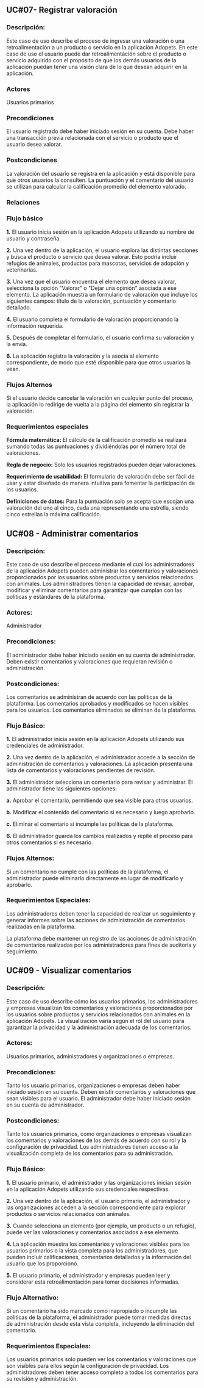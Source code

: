 

## UC#07- Registrar valoración

### Descripción:
Este caso de uso describe el proceso de ingresar una valoración o una retroalimentación a un producto o servicio en la aplicación Adopets.
En este caso de uso el usuario puede dar retroalimentación sobre el producto o servicio adquirido con el propósito de que los demás usuarios de la aplicación puedan tener una visión clara de lo que desean adquirir en la aplicación.

### Actores
Usuarios primarios
### Precondiciones
El usuario registrado debe haber iniciado sesión en su cuenta.
Debe haber una transacción previa relacionada con el servicio o producto que el usuario desea valorar.
### Postcondiciones
La valoración del usuario se registra en la aplicación y está disponible para que otros usuarios la consulten.
La puntuación y el comentario del usuario se utilizan para calcular la calificación promedio del elemento valorado.
### Relaciones
### Flujo básico
**1.**  El usuario inicia sesión en la aplicación Adopets utilizando su nombre de usuario y contraseña.

**2.** Una vez dentro de la aplicación, el usuario explora las distintas secciones y busca el producto o servicio que desea valorar. Esto podría incluir refugios de animales, productos para mascotas, servicios de adopción y veterinarias.

**3.** Una vez que el usuario encuentra el elemento que desea valorar, selecciona la opción "Valorar" o "Dejar una opinión" asociada a ese elemento.
La aplicación muestra un formulario de valoración que incluye los siguientes campos: título de la valoración, puntuación y comentario detallado.

**4.** El usuario completa el formulario de valoración proporcionando la información requerida.

**5.** Después de completar el formulario, el usuario confirma su valoración y la envía.

**6.** La aplicación registra la valoración y la asocia al elemento correspondiente, de modo que esté disponible para que otros usuarios la vean.

### Flujos Alternos
Si el usuario decide cancelar la valoración en cualquier punto del proceso, la aplicación lo redirige de vuelta a la página del elemento sin registrar la valoración.

### Requerimientos especiales
**Fórmula matemática:** El cálculo de la calificación promedio se realizará sumando todas las puntuaciones y dividiéndolas por el número total de valoraciones.

**Regla de negocio:**  Solo los usuarios registrados pueden dejar valoraciones.

**Requerimiento de usabilidad:** El formulario de valoración debe ser fácil de usar y estar diseñado de manera intuitiva para fomentar la participación de los usuarios.

**Definiciones de datos:**  Para la puntuación solo se acepta que escojan una valoración del uno al cinco, cada una representando una estrella, siendo cinco estrellas la máxima calificación.

## UC#08 - Administrar comentarios
### Descripción:
Este caso de uso describe el proceso mediante el cual los administradores de la aplicación Adopets pueden administrar los comentarios y valoraciones proporcionados por los usuarios sobre productos y servicios relacionados con animales. Los administradores tienen la capacidad de revisar, aprobar, modificar y eliminar comentarios para garantizar que cumplan con las políticas y estándares de la plataforma.

### Actores:
 Administrador

### Precondiciones:
El administrador debe haber iniciado sesión en su cuenta de administrador.
Deben existir comentarios y valoraciones que requieran revisión o administración.

### Postcondiciones:
Los comentarios se administran de acuerdo con las políticas de la plataforma.
Los comentarios aprobados y modificados se hacen visibles para los usuarios.
Los comentarios eliminados se eliminan de la plataforma.

### Flujo Básico:
**1.** El administrador inicia sesión en la aplicación Adopets utilizando sus credenciales de administrador.

**2.** Una vez dentro de la aplicación, el administrador accede a la sección de administración de comentarios y valoraciones.
La aplicación presenta una lista de comentarios y valoraciones pendientes de revisión.

**3.** El administrador selecciona un comentario para revisar y administrar.
El administrador tiene las siguientes opciones:

**a.** Aprobar el comentario, permitiendo que sea visible para otros usuarios.

**b.** Modificar el contenido del comentario si es necesario y luego aprobarlo.

**c.** Eliminar el comentario si incumple las políticas de la plataforma.

**6.** El administrador guarda los cambios realizados y repite el proceso para otros comentarios si es necesario.


### Flujos Alternos:
Si un comentario no cumple con las políticas de la plataforma, el administrador puede eliminarlo directamente en lugar de modificarlo y aprobarlo.

### Requerimientos Especiales:
Los administradores deben tener la capacidad de realizar un seguimiento y generar informes sobre las acciones de administración de comentarios realizadas en la plataforma.

La plataforma debe mantener un registro de las acciones de administración de comentarios realizadas por los administradores para fines de auditoría y seguimiento.



## UC#09 - Visualizar  comentarios

### Descripción:
Este caso de uso describe cómo los usuarios primarios, los administradores y empresas visualizan los comentarios y valoraciones proporcionados por los usuarios sobre productos y servicios relacionados con animales en la aplicación Adopets. La visualización varía según el rol del usuario para garantizar la privacidad y la administración adecuada de los comentarios.

### Actores:
Usuarios primarios, administradores y organizaciones o empresas.

### Precondiciones:

Tanto los usuario primarios, organizaciones o empresas deben haber iniciado sesión en su cuenta.
Deben existir comentarios y valoraciones que sean visibles para el usuario.
El administrador debe haber iniciado sesión en su cuenta de administrador.


### Postcondiciones:

Tanto los usuarios primarios, como organizaciones o empresas visualizan los comentarios y valoraciones de los demás de acuerdo con su rol y la configuración de privacidad.
Los administradores tienen acceso a la visualización completa de los comentarios para su administración.

### Flujo Básico:

**1.** El usuario primario, el administrador y las organizaciones inician sesión en la aplicación Adopets utilizando sus credenciales respectivas.

**2.** Una vez dentro de la aplicación, el usuario primario, el administrador y las organizaciones acceden a la sección correspondiente para explorar productos o servicios relacionados con animales.

**3.** Cuando selecciona un elemento (por ejemplo, un producto o un refugio), puede ver las valoraciones y comentarios asociados a ese elemento.

**4.** La aplicación muestra los comentarios y valoraciones visibles para los usuarios primarios o la vista completa para los administradores, que pueden incluir calificaciones, comentarios detallados y la información del usuario que los proporcionó.

**5.** El usuario primario, el administrador y empresas pueden leer y considerar esta retroalimentación para tomar decisiones informadas.

### Flujo Alternativo:

Si un comentario ha sido marcado como inapropiado o incumple las políticas de la plataforma, el administrador puede tomar medidas directas de administración desde esta vista completa, incluyendo la eliminación del comentario.

### Requerimientos Especiales:

Los usuarios primarios solo pueden ver los comentarios y valoraciones que son visibles para ellos según la configuración de privacidad.
Los administradores deben tener acceso completo a todos los comentarios para su revisión y administración.




